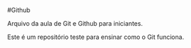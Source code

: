 #Github

Arquivo da aula de Git e Github para iniciantes.

Este é um repositório teste para ensinar como o Git funciona.
